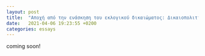 ```yaml
---
layout: post
title:  "Αποχή από την ενάσκηση του εκλογικού δικαιώματος: Δικαιοπολιτικές και φιλοσοφικές πτυχές"
date:   2021-04-06 19:23:55 +0200
categories: essays
---
```

coming soon!

